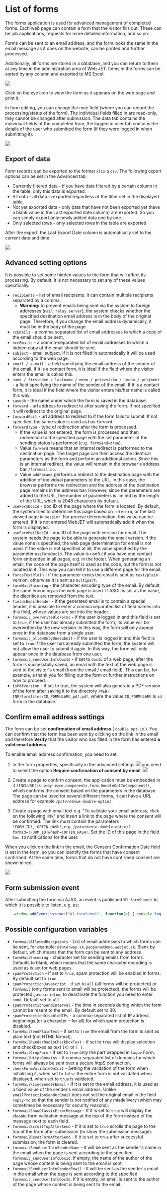 # List of forms

The forms application is used for advanced management of completed forms. Each web page can contain a form that the visitor fills out. These can be job applications, requests for more detailed information, and so on.

Forms can be sent to an email address, and the form looks the same in the email message as it does on the website, can be printed and further processed.

Additionally, all forms are stored in a database, and you can return to them at any time in the administration area of Web JET. Items in the forms can be sorted by any column and exported to MS Excel.

![](detail.png)

Click on the eye icon to view the form as it appears on the web page and print it.

In form editing, you can change the note field (where you can record the processing/status of the form). The individual fields filled in are read-only, they cannot be changed after submission. The data tab contains the individual fields of the completed form, the logged in user tab contains the details of the user who submitted the form (if they were logged in when submitting it).

![](detail-editnote.png)

## Export of data

Form records can be exported to the format `xlsx` a `csv`. The following export options can be set in the Advanced tab:
- Currently filtered data - if you have data filtered by a certain column in the table, only this data is exported.
- All data - all data is exported regardless of the filter set in the displayed table.
- Not yet exported data - only data that have not been exported yet (have a blank value in the Last exported date column) are exported. So you can simply export only newly added data one by one.
- Only selected rows - only selected rows in the table are exported.

After the export, the Last Export Date column is automatically set to the current date and time.

![](export-advanced.png)

## Advanced setting options

It is possible to set some hidden values to the form that will affect its processing. By default, it is not necessary to set any of these values specifically.

- `recipients` - list of email recipients. It can contain multiple recipients separated by a comma.
  - **Warning:** to prevent emails being sent via the system to foreign addresses (`mail relay server`), the system checks whether the specified destination email address is in the body of the original page. Therefore, if you change the email address dynamically, it must be in the body of the page.
- `ccEmails` - a comma separated list of email addresses to which a copy of the email should be sent.
- `bccEmails` - a comma-separated list of email addresses to which a hidden copy of the email should be sent.
- `subject` - email subject. If it is not filled in automatically it will be used according to the web page.
- `email / e-mail` - a field specifying the email address of the sender of the email. If it is a contact form, it is ideal if the field where the visitor enters the email is called this.
- `name / firstname / lastname / meno / priezvisko / jmeno / prijmeni` - a field specifying the name of the sender of the email. If it is a contact form, it is ideal if the field where the visitor enters his/her name is called this way.
- `savedb` - the name under which the form is saved in the database.
- `forward` - url address to redirect to after saving the form. If not specified it will redirect to the original page.
- `forwardFail` - url address to redirect to if the form fails to submit. If not specified, the same value is used as has `forward`.
- `forwardType` - type of redirection after the form is processed.
  - If the value is not entered, the form is processed and then redirection to the specified page with the set parameter of the sending status is performed (e.g.` formSend=true`).
  - Value `forward` means that an internal redirect is performed to the destination page. The target page can then access the identical parameters as the form and perform an additional action. Since this is an internal redirect, the value will remain in the browser's address bar `/formmail.do`.
  - Value `addParams` performs a redirect to the destination page with the addition of individual parameters to the URL. In this case, the browser performs the redirection and the address of the destination page remains in the address bar. However, since the parameters are added to the URL, the number of parameters is limited by the length of the URL, which is 2048 characters by default.
- `useFormDocId` - doc ID of the page where the form is located. By default, the system tries to determine this page based on `refereru`, or the last viewed page in `session`. For precise determination, this value can be entered. If it is not entered WebJET will automatically add it when the form is displayed.
- `useFormMailDocId` - doc ID of the page with version for email. The system needs the page to be able to generate the email version. If the value none is specified, the web page determination for email is not used. If the value is not specified at all, the value specified by the parameter `useFormDocId`. The value is useful if you have one contact form embedded in all pages, e.g. in the footer. When generating an email, the code of the page itself is used as the code, but the form is not located in it. This way you can tell it to use a different page for the email.
- `forceTextPlain` - if the parameter exists the email is sent as `text/plain` version, otherwise it is sent as `multipart`.
- `formMailEncoding` - the character encoding type of the email. By default, the same encoding as the web page is used. If ASCII is set as the value, the diacritics are removed from the text.
- `fieldsEmailHeader` - if the generated email is to contain a special header, it is possible to enter a comma separated list of field names into this field, whose values are set into the header.
- `formmail_overwriteOldForms` - if the user is logged in and this field is set to `true`, if the user has already submitted the form, its value will be overwritten by the new version. In this way, the form will only appear once in the database from a single user.
- `formmail_allowOnlyOneSubmit` - if the user is logged in and this field is set to `true` if the user has already submitted the form, the system will not allow the user to submit it again. In this way, the form will only appear once in the database from one user.
- `formmail_sendUserInfoDocId` - if set to `docId` of a web page, after the form is successfully saved, an email with the text of the web page is sent to the visitor's email (from the email / email field). This can be, for example, a thank you for filling out the form or further instructions on how to proceed.
- `isPdfVersion` - if set to true, the system will also generate a PDF version of the form after saving it to the directory `/WEB-INF/formfiles/ID_FORMULARU_pdf.pdf`, where the value `ID_FORMULARU` Is `id` form in the database.

## Confirm email address settings

The form can be set **confirmation of email address** ( `double opt-in` ). You can confirm that the form has been sent by clicking on the link in the email and therefore **Verify** that the visitor who has filled in the form has entered **a valid email address**.

To enable email address confirmation, you need to set:

1. In the form properties, specifically in the advanced settings ![](advanced-settings.png) you need to select the option **Require confirmation of consent by email**. ![](checkbox-confirmation.png)

2. Create a page to confirm consent, the application must be embedded in it `!INCLUDE(sk.iway.iwcm.components.form.DoubleOptInComponent)!`, which confirms the consent based on the parameters in the database. The page can be used for several different forms, it can have a URL address for example `/potvrdenie-double-optin/`.

3. Create a page with email text e.g. "To validate your email address, click on the following link" and insert a link to the page where the consent will be confirmed. The link must contain the parameters `!FORM_ID!,!OPTIN_HASH!`, e.g. `/potvrdenie-double-optin/?formId=!FORM_ID!&hash=!OPTIN_HASH!`. Set the ID of this page in the field `Doc ID` notifications for the user.

When you click on the link in the email, the Consent Confirmation Date field is set in the form, so you can identify the forms that have consent confirmed. At the same time, forms that do not have confirmed consent are shown in red.

![](forms-list.png)

## Form submission event

After submitting the form via AJAX, an event is published `WJ.formSubmit` to which it is possible to listen, e.g. as:

```javascript
    window.addEventListener("WJ.formSubmit", function(e) { console.log("DataLayer, submitEvent: ", e); dataLayer.push({"formSubmit": e.detail.formDiv, "formSuccess": e.detail.success}); });
```

## Possible configuration variables

- `formmailAllowedRecipients` - List of email addresses to which forms can be sent, for example: `@interway.sk,podpora@demo.webjet.sk`. Blank by default, which means that the form can be sent to any address
- `formMailEncoding` - character set for sending emails from forms. Defaults to blank, which means that the same character encoding is used as is set for web pages.
- `spamProtection` - if set to `true`, spam protection will be enabled in forms. By default set to `true`.
- `spamProtectionJavascript` - if set to `all` (all forms will be protected) or `formmail` (only forms sent to email will be protected), the forms will be protected `javascriptom`, to deactivate the function you need to enter `none`. Default set to `all`.
- `spamProtectionSendInterval` - the time in seconds during which the form cannot be resent to the email. By default set to 30.
- `spamProtectionDisabledIPs` - a comma-separated list of IP address beginnings (or a character `*` for all) for which spam protection is disabled.
- `formMailSendPlainText` - if set to `true` the email from the form is sent as plain text (not HTML format).
- `formMailRenderRadioCheckboxText` - if set to `true` will display selection and checkboxes as text `[X]` or `[ ]`.
- `formMailCropForm` - if set to `true` only the part wrapped in `tagov` Form.
- `formmailHttpsDomains` - A comma-separated list of domains for which forms will always be sent over a secure httpS connection.
- `checkFormValidateOnInit` - Setting the validation of the form when initializing it, when set to `false` the entire form is not validated when displayed, when set to `true` is validated.
- `formMailFixedSenderEmail` - If it is set to the email address, it is used as a fixed value of the sender's email address. Unlike `emailProtectionSenderEmail` does not set the original email in the field `reply-to` so that the sender is not notified of any misdelivery (which may sometimes be necessary for security reasons).
- `formmailShowClassicErrorMessage` - If it is set to `true` will display the classic form validation message at the top of the form instead of the message next to each field.
- `formmailScrollTopAfterSend` - If it is set to `true` scrolls the page to the top of the form after submission (to show the submission message).
- `formmailResetFormAfterSend` - If it is set to `true` after successful submission, the form is cleared.
- `formmailSendUserInfoSenderName` - It will be sent as the sender's name in the email when the page is sent according to the specified `formmail_sendUserInfoDocId`. If empty, the name of the author of the page whose content is being sent to the email is sent.
- `formmailSendUserInfoSenderEmail` - It will be sent as the sender's email in the email when the page is sent according to the specified `formmail_sendUserInfoDocId`. If it is empty, an email is sent to the author of the page whose content is being sent to the email.

